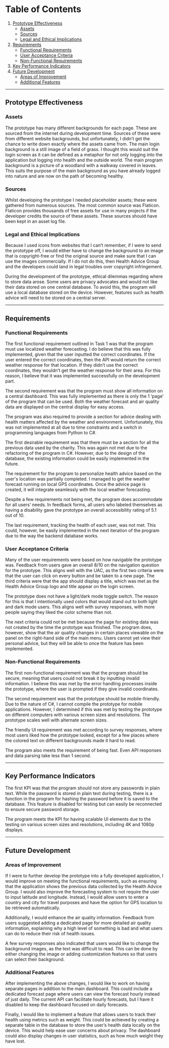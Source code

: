 # Table of Contents
1. [Prototype Effectiveness](#prototype-effectiveness)
   - [Assets](#assets)  
   - [Sources](#sources)  
   - [Legal and Ethical Implications](#legal-and-ethical-implications)  
2. [Requirements](#requirements)
   - [Functional Requirements](#functional-requirements)
   - [User Acceptance Criteria](#user-acceptance-criteria)
   - [Non-Functional Requirements](#non-functional-requirements)
3. [Key Performance Indicators](#key-performance-indicators)
4. [Future Development](#future-development)
   - [Areas of Improvement](#areas-of-improvement)
   - [Additional Features](#additional-features)

---

## Prototype Effectiveness

### Assets
The prototype has many different backgrounds for each page. These are sourced from the internet during development time. Sources of these were from different website backgrounds, but unfortunately, I didn’t get the chance to write down exactly where the assets came from. The main login background is a still image of a field of grass. I thought this would suit the login screen as it can be defined as a metaphor for not only logging into the application but logging into health and the outside world. The main program background is a picture of a woodland with a walkway covered in leaves. This suits the purpose of the main background as you have already logged into nature and are now on the path of becoming healthy.

### Sources
Whilst developing the prototype I needed placeholder assets; these were gathered from numerous sources. The most common source was Flaticon. Flaticon provides thousands of free assets for use in many projects if the developer credits the source of these assets. These sources should have been kept in an asset log file.

### Legal and Ethical Implications
Because I used icons from websites that I can’t remember, if I were to send the prototype off, I would either have to change the background to an image that is copyright-free or find the original source and make sure that I can use the images commercially. If I do not do this, then Health Advice Group and the developers could land in legal troubles over copyright infringement.

During the development of the prototype, ethical dilemmas regarding where to store data arose. Some users are privacy advocates and would not like their data stored on one central database. To avoid this, the program will use a local database stored on the device. However, features such as health advice will need to be stored on a central server.

---

## Requirements

### Functional Requirements
The first functional requirement outlined in Task 1 was that the program must use localized weather forecasting. I do believe that this was fully implemented, given that the user inputted the correct coordinates. If the user entered the correct coordinates, then the API would return the correct weather response for that location. If they didn’t use the correct coordinates, they wouldn’t get the weather response for their area. For this reason, I believe that it was implemented successfully on the development part.

The second requirement was that the program must show all information on a central dashboard. This was fully implemented as there is only the 1 ‘page’ of the program that can be used. Both the weather forecast and air quality data are displayed on the central display for easy access.

The program was also required to provide a section for advice dealing with health matters affected by the weather and environment. Unfortunately, this was not implemented at all due to time constraints and a switch in programming languages from Python to C#.

The first desirable requirement was that there must be a section for all the previous data used by the charity. This was again not met due to the refactoring of the program in C#. However, due to the design of the database, the existing information could be easily implemented in the future.

The requirement for the program to personalize health advice based on the user's location was partially completed. I managed to get the weather forecast running on local GPS coordinates. Once the advice page is created, it will integrate seamlessly with the local weather forecasting.

Despite a few requirements not being met, the program does accommodate for all users’ needs. In feedback forms, all users who labeled themselves as having a disability gave the prototype an overall accessibility rating of 5.1 out of 10.

The last requirement, tracking the health of each user, was not met. This could, however, be easily implemented in the next iteration of the program due to the way the backend database works.

### User Acceptance Criteria
Many of the user requirements were based on how navigable the prototype was. Feedback from users gave an overall 8/10 on the navigation question for the prototype. This aligns well with the UAC, as the first two criteria were that the user can click on every button and be taken to a new page. The third criteria were that the app should display a title, which was met as the Health Advice Group logo and title appear on the login screen.

The prototype does not have a light/dark mode toggle switch. The reason for this is that I intentionally used colors that would stand out to both light and dark mode users. This aligns well with survey responses, with more people saying they liked the color scheme than not.

The next criteria could not be met because the page for existing data was not created by the time the prototype was finished. The program does, however, show that the air quality changes in certain places viewable on the panel on the right-hand side of the main menu. Users cannot yet view their personal advice, but they will be able to once the feature has been implemented.

### Non-Functional Requirements
The first non-functional requirement was that the program should be secure, meaning that users could not break it by inputting invalid information. I believe this was met by the error handling processes inside the prototype, where the user is prompted if they give invalid coordinates.

The second requirement was that the prototype should be mobile-friendly. Due to the nature of C#, I cannot compile the prototype for mobile applications. However, I determined if this was met by testing the prototype on different computers with various screen sizes and resolutions. The prototype scales well with alternate screen sizes.

The friendly UI requirement was met according to survey responses, where most users liked how the prototype looked, except for a few places where the colored text on different backgrounds made it hard to read.

The program also meets the requirement of being fast. Even API responses and data parsing take less than 1 second.

---

## Key Performance Indicators
The first KPI was that the program should not store any passwords in plain text. While the password is stored in plain text during testing, there is a function in the program for hashing the password before it is saved to the database. This feature is disabled for testing but can easily be reconnected to ensure secure password storage.

The program meets the KPI for having scalable UI elements due to the testing on various screen sizes and resolutions, including 4K and 1080p displays.

---

## Future Development

### Areas of Improvement
If I were to further develop the prototype into a fully developed application, I would improve on meeting the functional requirements, such as ensuring that the application shows the previous data collected by the Health Advice Group. I would also improve the forecasting system to not require the user to input latitude and longitude. Instead, I would allow users to enter a country and city for travel purposes and have the option for GPS location to be retrieved automatically.

Additionally, I would enhance the air quality information. Feedback from users suggested adding a dedicated page for more detailed air quality information, explaining why a high level of something is bad and what users can do to reduce their risk of health issues.

A few survey responses also indicated that users would like to change the background images, as the text was difficult to read. This can be done by either changing the image or adding customization features so that users can select their background.

### Additional Features
After implementing the above changes, I would like to work on having separate pages in addition to the main dashboard. This could include a dedicated forecast page where users can view the forecast hourly instead of just daily. The current API can facilitate hourly forecasts, but I have it disabled to keep the dashboard focused on daily forecasts.

Finally, I would like to implement a feature that allows users to track their health using metrics such as weight. This could be achieved by creating a separate table in the database to store the user’s health data locally on the device. This would help ease user concerns about privacy. The dashboard could also display changes in user statistics, such as how much weight they have lost.

